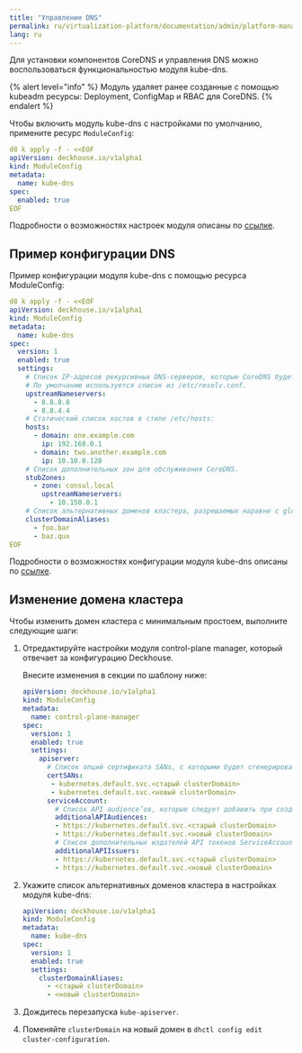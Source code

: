 ```yaml
---
title: "Управление DNS"
permalink: ru/virtualization-platform/documentation/admin/platform-management/network/dns.html
lang: ru
---
```


Для установки компонентов CoreDNS и управления DNS можно воспользоваться функциональностью модуля kube-dns.

{% alert level="info" %}
Модуль удаляет ранее созданные с помощью kubeadm ресурсы: Deployment, ConfigMap и RBAC для CoreDNS.
{% endalert %}

Чтобы включить модуль kube-dns с настройками по умолчанию, примените ресурс `ModuleConfig`:

```yaml
d8 k apply -f - <<EOF
apiVersion: deckhouse.io/v1alpha1
kind: ModuleConfig
metadata:
  name: kube-dns
spec:
  enabled: true
EOF
```

Подробности о возможностях настроек модуля описаны по [ссылке](todo,mc).

## Пример конфигурации DNS

Пример конфигурации модуля kube-dns с помощью ресурса ModuleConfig:

```yaml
d8 k apply -f - <<EOF
apiVersion: deckhouse.io/v1alpha1
kind: ModuleConfig
metadata:
  name: kube-dns
spec:
  version: 1
  enabled: true
  settings:
    # Список IP-адресов рекурсивных DNS-серверов, которые CoreDNS будет использовать для разрешения внешних доменов.
    # По умолчанию используется список из /etc/resolv.conf.
    upstreamNameservers:
      - 8.8.8.8
      - 8.8.4.4
    # Статический список хостов в стиле /etc/hosts:
    hosts:
      - domain: one.example.com
        ip: 192.168.0.1
      - domain: two.another.example.com
        ip: 10.10.0.128
    # Список дополнительных зон для обслуживания CoreDNS.
    stubZones:
      - zone: consul.local
        upstreamNameservers:
          - 10.150.0.1
    # Список альтернативных доменов кластера, разрешаемых наравне с global.discovery.clusterDomain.
    clusterDomainAliases:
      - foo.bar
      - baz.qux
EOF
```

Подробности о возможностях конфигурации модуля kube-dns описаны по [ссылке](todo,mc).

## Изменение домена кластера

Чтобы изменить домен кластера с минимальным простоем, выполните следующие шаги:

1. Отредактируйте настройки модуля control-plane manager, который отвечает за конфигурацию Deckhouse.

    Внесите изменения в секции по шаблону ниже:

    ```yaml
    apiVersion: deckhouse.io/v1alpha1
    kind: ModuleConfig
    metadata:
      name: control-plane-manager
    spec:
      version: 1
      enabled: true
      settings:
        apiserver:
          # Список опций сертификата SANs, с которыми будет сгенерирован сертификат API-сервера.
          certSANs:
           - kubernetes.default.svc.<старый clusterDomain>
           - kubernetes.default.svc.<новый clusterDomain>
          serviceAccount:
            # Список API audience’ов, которые следует добавить при создании токенов ServiceAccount.
            additionalAPIAudiences:
            - https://kubernetes.default.svc.<старый clusterDomain>
            - https://kubernetes.default.svc.<новый clusterDomain>
            # Список дополнительных издателей API токенов ServiceAccount, которые нужно включить при их создании.
            additionalAPIIssuers:
            - https://kubernetes.default.svc.<старый clusterDomain>
            - https://kubernetes.default.svc.<новый clusterDomain>
    ```

1. Укажите список альтернативных доменов кластера в настройках модуля kube-dns:

    ```yaml
    apiVersion: deckhouse.io/v1alpha1
    kind: ModuleConfig
    metadata:
      name: kube-dns
    spec:
      version: 1
      enabled: true
      settings:
        clusterDomainAliases:
          - <старый clusterDomain>
          - <новый clusterDomain>
    ```

1. Дождитесь перезапуска `kube-apiserver`.
1. Поменяйте `clusterDomain` на новый домен в `dhctl config edit cluster-configuration`.
